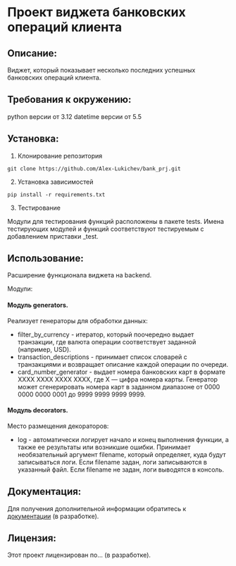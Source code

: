 # Проект виджета банковских операций клиента

## Описание:
Виджет, который показывает несколько последних успешных банковских операций клиента. 


## Требования к окружению:
python версии от 3.12
datetime версии от 5.5


## Установка:
1. Клонирование репозитория
```
git clone https://github.com/Alex-Lukichev/bank_prj.git
```
2. Установка зависимостей
```
pip install -r requirements.txt
```
3. Тестирование

Модули для тестирования функций расположены в пакете tests. 
Имена тестирующих модулей и функций соответствуют тестируемым с добавлением приставки _test.



## Использование:
Расширение функционала виджета на backend.

Модули:

#### Модуль generators. 
Реализует генераторы для обработки данных: 
 - filter_by_currency - итератор, который поочередно выдает транзакции, 
где валюта операции соответствует заданной (например, USD).
 - transaction_descriptions - принимает список словарей с транзакциями и возвращает описание каждой операции по очереди.
 - card_number_generator - выдает номера банковских карт в формате 
XXXX XXXX XXXX XXXX, где X — цифра номера карты. Генератор может сгенерировать номера карт в заданном диапазоне 
от 0000 0000 0000 0001 до 9999 9999 9999 9999.

#### Модуль decorators. 
Место размещения декораторов: 
 - log - автоматически логирует начало и конец выполнения функции, 
а также ее результаты или возникшие ошибки. Принимает необязательный аргумент 
filename, который определяет, куда будут записываться логи. Если filename задан, 
логи записываются в указанный файл. Если filename не задан, логи выводятся в консоль.



## Документация:
Для получения дополнительной информации обратитесь к [документации](README.md) (в разработке).

## Лицензия:
Этот проект лицензирован по... (в разработке).

